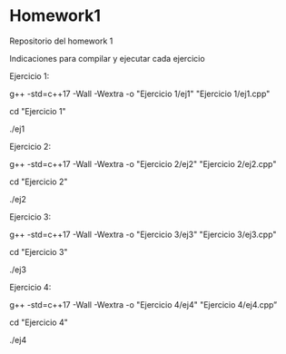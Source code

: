 # Homework1
Repositorio del homework 1

Indicaciones para compilar y ejecutar cada ejercicio

Ejercicio 1: 

g++ -std=c++17 -Wall -Wextra -o "Ejercicio 1/ej1" "Ejercicio 1/ej1.cpp"

cd  "Ejercicio 1"

./ej1


Ejercicio 2:

g++ -std=c++17 -Wall -Wextra -o "Ejercicio 2/ej2" "Ejercicio 2/ej2.cpp"

cd "Ejercicio 2"

./ej2

Ejercicio 3:

g++ -std=c++17 -Wall -Wextra -o "Ejercicio 3/ej3" "Ejercicio 3/ej3.cpp"

cd "Ejercicio 3"

./ej3

Ejercicio 4:

g++ -std=c++17 -Wall -Wextra -o "Ejercicio 4/ej4" "Ejercicio 4/ej4.cpp”

cd "Ejercicio 4"

./ej4
